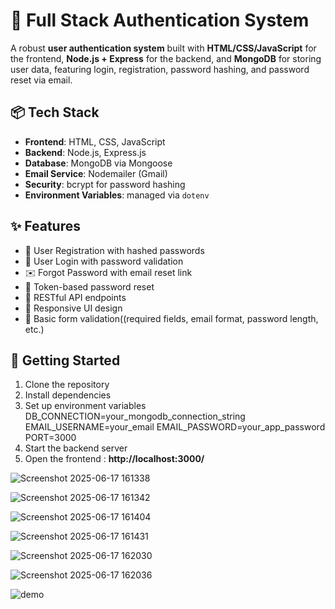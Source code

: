 # 🔐 Full Stack Authentication System

A robust **user authentication system** built with **HTML/CSS/JavaScript** for the frontend, **Node.js + Express** for the backend, and **MongoDB** for storing user data, featuring login, registration, password hashing, and password reset via email.

## 📦 Tech Stack

- **Frontend**: HTML, CSS, JavaScript
- **Backend**: Node.js, Express.js
- **Database**: MongoDB via Mongoose
- **Email Service**: Nodemailer (Gmail)
- **Security**: bcrypt for password hashing
- **Environment Variables**: managed via `dotenv`

## ✨ Features


- 📝 User Registration with hashed passwords
- 🔐 User Login with password validation
- ✉️ Forgot Password with email reset link
- 🔁 Token-based password reset
- 🧪 RESTful API endpoints
- 📱 Responsive UI design
- 🧠 Basic form validation((required fields, email format, password length, etc.)

## 🚀 Getting Started

1. Clone the repository
2. Install dependencies
3. Set up environment variables
DB_CONNECTION=your_mongodb_connection_string
EMAIL_USERNAME=your_email
EMAIL_PASSWORD=your_app_password
PORT=3000
5. Start the backend server
6. Open the frontend : **http://localhost:3000/**

![Screenshot 2025-06-17 161338](https://github.com/user-attachments/assets/36a78095-3504-4ba4-954a-aff3d0fc98b1)

![Screenshot 2025-06-17 161342](https://github.com/user-attachments/assets/ae4796ed-9abc-46ae-909d-d144e9cd765a)

![Screenshot 2025-06-17 161404](https://github.com/user-attachments/assets/45d07ab6-c74d-41ab-b0f4-f826f4ff4cb9)

![Screenshot 2025-06-17 161431](https://github.com/user-attachments/assets/241a7be2-fe8a-4c1b-88e5-eff12444a7e3)

![Screenshot 2025-06-17 162030](https://github.com/user-attachments/assets/c71a1ccf-7d8b-4a19-b413-159798855200)

![Screenshot 2025-06-17 162036](https://github.com/user-attachments/assets/497047fc-b24b-4166-acd2-b81a2f4af5cd)

![demo](https://github.com/user-attachments/assets/e59414f4-51a8-4860-8690-fe85e4e0ac91)
